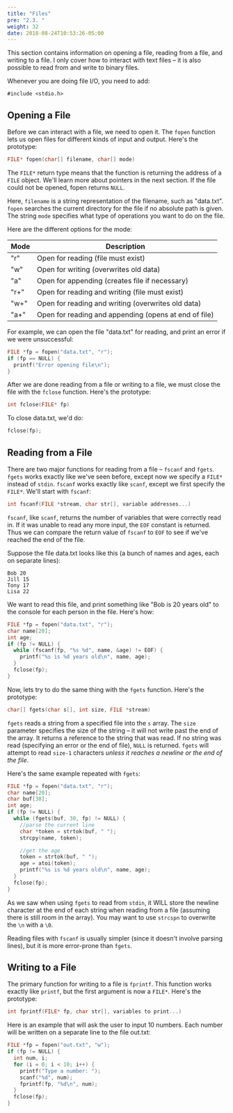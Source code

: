 ```yaml
---
title: "Files"
pre: "2.3. "
weight: 32
date: 2018-08-24T10:53:26-05:00
---
```


This section contains information on opening a file, reading from a file, and writing to a file. I only cover how to interact with text files – it is also possible to read from and write to binary files.

Whenever you are doing file I/O, you need to add:

```text
#include <stdio.h>
```

## Opening a File
Before we can interact with a file, we need to open it. The `fopen` function lets us open files for different kinds of input and output. Here's the prototype:

```c
FILE* fopen(char[] filename, char[] mode)
```

The `FILE*` return type means that the function is returning the address of a `FILE` object. We'll learn more about pointers in the next section. If the file could not be opened, fopen returns `NULL`.

Here, `filename` is a string representation of the filename, such as "data.txt". `fopen` searches the current directory for the file if no absolute path is given. The string `mode` specifies what type of operations you want to do on the file. 

Here are the different options for the mode:

| Mode | Description |
| -----|-------------|
| "r" | Open for reading (file must exist) |
| "w" | Open for writing (overwrites old data) |
| "a" | Open for appending (creates file if necessary) |
| "r+" | Open for reading and writing (file must exist) |
| "w+" | Open for reading and writing (overwrites old data) |
| "a+" | Open for reading and appending (opens at end of file) |

For example, we can open the file "data.txt" for reading, and print an error if we were unsuccessful:

```c
FILE *fp = fopen("data.txt", "r");
if (fp == NULL) {
  printf("Error opening file\n");
}
```

After we are done reading from a file or writing to a file, we must close the file with the `fclose` function. Here's the prototype:

```c
int fclose(FILE* fp)
```

To close data.txt, we'd do:

```c
fclose(fp);
```

## Reading from a File
There are two major functions for reading from a file – `fscanf` and `fgets`. `fgets` works exactly like we've seen before, except now we specify a `FILE*` instead of `stdin`. `fscanf` works exactly like `scanf`, except we first specify the `FILE*`. We'll start with `fscanf`:

```c
int fscanf(FILE *stream, char str[], variable addresses...)
```

`fscanf`, like `scanf`, returns the number of variables that were correctly read in. If it was unable to read any more input, the `EOF` constant is returned. Thus we can compare the return value of `fscanf` to `EOF` to see if we've reached the end of the file.

Suppose the file data.txt looks like this (a bunch of names and ages, each on separate lines):

```text
Bob 20
Jill 15
Tony 17
Lisa 22
```

We want to read this file, and print something like "Bob is 20 years old" to the console for each person in the file. Here's how:

```c
FILE *fp = fopen("data.txt", "r");
char name[20];
int age;
if (fp != NULL) {
  while (fscanf(fp, "%s %d", name, &age) != EOF) {
    printf("%s is %d years old\n", name, age);
  }
  fclose(fp);
}
```

Now, lets try to do the same thing with the `fgets` function. Here's the prototype:

```c
char[] fgets(char s[], int size, FILE *stream)
```

`fgets` reads a string from a specified file into the `s` array. The `size` parameter specifies the size of the string – it will not write past the end of the array. It returns a reference to the string that was read. If no string was read (specifying an error or the end of file), `NULL` is returned.
`fgets` will attempt to read `size-1` characters _unless it reaches a newline or the end of the file_.

Here's the same example repeated with `fgets`:

```c
FILE *fp = fopen("data.txt", "r");
char name[20];
char buf[30];
int age;
if (fp != NULL) {
  while (fgets(buf, 30, fp) != NULL) {
    //parse the current line
    char *token = strtok(buf, " ");
    strcpy(name, token);

    //get the age
    token = strtok(buf, " ");
    age = atoi(token);
    printf("%s is %d years old\n", name, age);
  }
  fclose(fp);
}
```

As we saw when using `fgets` to read from `stdin`, it WILL store the newline character at the end of each string when reading from a file (assuming there is still room in the array). You may want to use `strcspn` to overwrite the `\n` with a `\0`.

Reading files with `fscanf` is usually simpler (since it doesn't involve parsing lines), but it is more error-prone than `fgets`.

## Writing to a File
The primary function for writing to a file is `fprintf`. This function works exactly like `printf`, but the first argument is now a `FILE*`. Here's the prototype:

```c
int fprintf(FILE* fp, char str[], variables to print...)
```

Here is an example that will ask the user to input 10 numbers. Each number will be written on a separate line to the file out.txt:

```c
FILE *fp = fopen("out.txt", "w");
if (fp != NULL) {
  int num, i;
  for (i = 0; i < 10; i++) {
    printf("Type a number: ");
    scanf("%d", num);
    fprintf(fp, "%d\n", num);
  }
  fclose(fp);
}
```